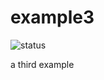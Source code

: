 # example3

![status](https://github.com/kstreet13/example3/actions/workflows/render.yml/badge.svg)

a third example
